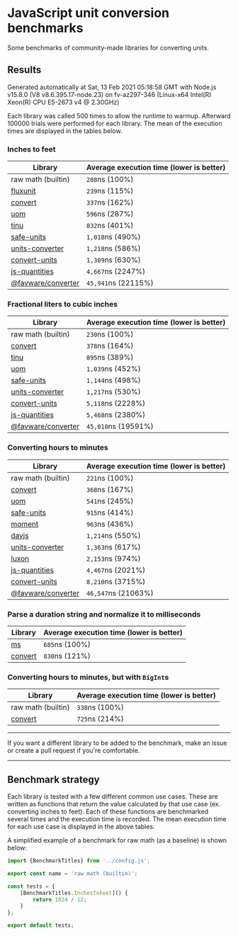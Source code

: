 # JavaScript unit conversion benchmarks

Some benchmarks of community-made libraries for converting units.

## Results

<!-- beginblock(results) -->

Generated automatically at Sat, 13 Feb 2021 05:18:58 GMT with Node.js v15.8.0 (V8 v8.6.395.17-node.23) on fv-az297-346 (Linux-x64 Intel(R) Xeon(R) CPU E5-2673 v4 @ 2.30GHz)

Each library was called 500 times to allow the runtime to warmup.
Afterward 100000 trials were performed for each library.
The mean of the execution times are displayed in the tables below.

### Inches to feet

| Library                                                            | Average execution time (lower is better) |
| ------------------------------------------------------------------ | ---------------------------------------- |
| raw math (builtin)                                                 | `208`ns (100%)                           |
| [fluxunit](https://npmjs.com/package/fluxunit)                     | `239`ns (115%)                           |
| [convert](https://npmjs.com/package/convert)                       | `337`ns (162%)                           |
| [uom](https://npmjs.com/package/uom)                               | `596`ns (287%)                           |
| [tinu](https://npmjs.com/package/tinu)                             | `832`ns (401%)                           |
| [safe-units](https://npmjs.com/package/safe-units)                 | `1,018`ns (490%)                         |
| [units-converter](https://npmjs.com/package/units-converter)       | `1,218`ns (586%)                         |
| [convert-units](https://npmjs.com/package/convert-units)           | `1,309`ns (630%)                         |
| [js-quantities](https://npmjs.com/package/js-quantities)           | `4,667`ns (2247%)                        |
| [@favware/converter](https://npmjs.com/package/@favware/converter) | `45,941`ns (22115%)                      |

### Fractional liters to cubic inches

| Library                                                            | Average execution time (lower is better) |
| ------------------------------------------------------------------ | ---------------------------------------- |
| raw math (builtin)                                                 | `230`ns (100%)                           |
| [convert](https://npmjs.com/package/convert)                       | `378`ns (164%)                           |
| [tinu](https://npmjs.com/package/tinu)                             | `895`ns (389%)                           |
| [uom](https://npmjs.com/package/uom)                               | `1,039`ns (452%)                         |
| [safe-units](https://npmjs.com/package/safe-units)                 | `1,144`ns (498%)                         |
| [units-converter](https://npmjs.com/package/units-converter)       | `1,217`ns (530%)                         |
| [convert-units](https://npmjs.com/package/convert-units)           | `5,118`ns (2228%)                        |
| [js-quantities](https://npmjs.com/package/js-quantities)           | `5,468`ns (2380%)                        |
| [@favware/converter](https://npmjs.com/package/@favware/converter) | `45,010`ns (19591%)                      |

### Converting hours to minutes

| Library                                                            | Average execution time (lower is better) |
| ------------------------------------------------------------------ | ---------------------------------------- |
| raw math (builtin)                                                 | `221`ns (100%)                           |
| [convert](https://npmjs.com/package/convert)                       | `368`ns (167%)                           |
| [uom](https://npmjs.com/package/uom)                               | `541`ns (245%)                           |
| [safe-units](https://npmjs.com/package/safe-units)                 | `915`ns (414%)                           |
| [moment](https://npmjs.com/package/moment)                         | `963`ns (436%)                           |
| [dayjs](https://npmjs.com/package/dayjs)                           | `1,214`ns (550%)                         |
| [units-converter](https://npmjs.com/package/units-converter)       | `1,363`ns (617%)                         |
| [luxon](https://npmjs.com/package/luxon)                           | `2,153`ns (974%)                         |
| [js-quantities](https://npmjs.com/package/js-quantities)           | `4,467`ns (2021%)                        |
| [convert-units](https://npmjs.com/package/convert-units)           | `8,210`ns (3715%)                        |
| [@favware/converter](https://npmjs.com/package/@favware/converter) | `46,547`ns (21063%)                      |

### Parse a duration string and normalize it to milliseconds

| Library                                      | Average execution time (lower is better) |
| -------------------------------------------- | ---------------------------------------- |
| [ms](https://npmjs.com/package/ms)           | `685`ns (100%)                           |
| [convert](https://npmjs.com/package/convert) | `830`ns (121%)                           |

### Converting hours to minutes, but with `BigInt`s

| Library                                      | Average execution time (lower is better) |
| -------------------------------------------- | ---------------------------------------- |
| raw math (builtin)                           | `338`ns (100%)                           |
| [convert](https://npmjs.com/package/convert) | `725`ns (214%)                           |

<!-- endblock(results) -->

---

If you want a different library to be added to the benchmark, make an issue or create a pull request if you're comfortable.

---

## Benchmark strategy

Each library is tested with a few different common use cases.
These are written as functions that return the value calculated by that use case (ex. converting inches to feet).
Each of these functions are benchmarked several times and the execution time is recorded.
The mean execution time for each use case is displayed in the above tables.

A simplified example of a benchmark for raw math (as a baseline) is shown below:

```js
import {BenchmarkTitles} from '../config.js';

export const name = 'raw math (builtin)';

const tests = {
	[BenchmarkTitles.InchesToFeet]() {
		return 1024 / 12;
	}
};

export default tests;
```
